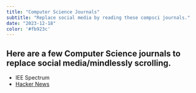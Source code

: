```yaml
---
title: "Computer Science Journals"
subtitle: "Replace social media by reading these compsci journals."
date: "2023-12-18"
color: '#fb923c'
---
```



## Here are a few Computer Science journals to replace social media/mindlessly scrolling.

- IEE Spectrum
- [Hacker News](https://news.ycombinator.com/)